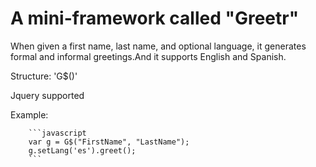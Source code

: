 # A mini-framework called "Greetr"

When given a first name, last name, and optional language, it generates formal and informal greetings.And it supports English and Spanish.

Structure: 'G$()'

Jquery supported

Example: 

		```javascript
		var g = G$("FirstName", "LastName");
		g.setLang('es').greet();
		```

